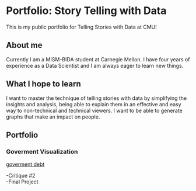 # Portfolio: Story Telling with Data
This is my public portfolio for Telling Stories with Data at CMU!

## About me
Currently I am a MISM-BIDA student at Carnegie Mellon. I have four years of experience as a Data Scientist and I am always eager to learn new things. 

## What I hope to learn
I want to master the technique of telling stories with data by simplifying the insights and analysis, being able to explain them in an effective and easy way to non-technical and technical viewers. I want to be able to generate graphs that make an impact on people.

## Portfolio

### Goverment Visualization
[goverment debt](https://sbohljop.github.io/portfolio/dataviz2)

-Critique #2 <br>
-Final Project 
